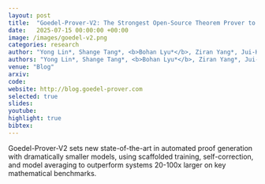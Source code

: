 ```yaml
---
layout: post
title:  "Goedel-Prover-V2: The Strongest Open-Source Theorem Prover to Date"
date:   2025-07-15 00:00:00 +00:00
image: /images/goedel-v2.png
categories: research
author: "Yong Lin*, Shange Tang*, <b>Bohan Lyu*</b>, Ziran Yang*, Jui-Hui Chung*, Haoyu Zhao*, Lai Jiang, Yihan Geng, Jiawei Ge, Jingruo Sun, Jiayun Wu, Jiri Gesi, David Acuna, Kaiyu Yang, Hongzhou Lin, Yejin Choi, Danqi Chen, Sanjeev Arora, Chi Jin"
authors: "Yong Lin*, Shange Tang*, <b>Bohan Lyu*</b>, Ziran Yang*, Jui-Hui Chung*, Haoyu Zhao*, Lai Jiang, Yihan Geng, Jiawei Ge, Jingruo Sun, Jiayun Wu, Jiri Gesi, David Acuna, Kaiyu Yang, Hongzhou Lin, Yejin Choi, Danqi Chen, Sanjeev Arora, Chi Jin"
venue: "Blog"
arxiv: 
code: 
website: http://blog.goedel-prover.com
selected: true
slides: 
youtube: 
highlight: true
bibtex: 
---
```

Goedel-Prover-V2 sets new state-of-the-art in automated proof generation with dramatically smaller models, using scaffolded training, self-correction, and model averaging to outperform systems 20-100x larger on key mathematical benchmarks.